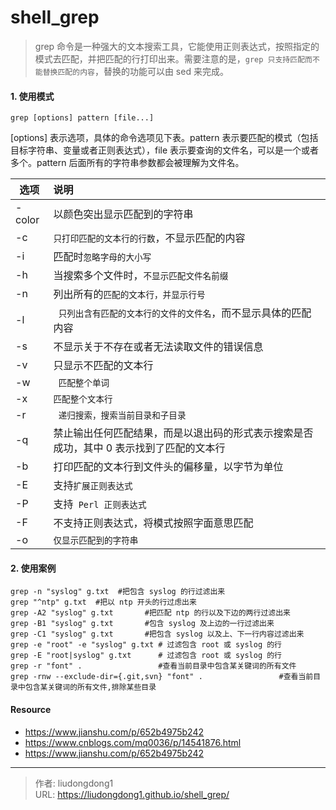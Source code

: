 # shell_grep


>grep 命令是一种强大的文本搜索工具，它能使用正则表达式，按照指定的模式去匹配，并把匹配的行打印出来。需要注意的是，`grep 只支持匹配而不能替换匹配的内容`，替换的功能可以由 sed 来完成。

#### 1. 使用模式

```shell
grep [options] pattern [file...]
```

[options] 表示选项，具体的命令选项见下表。pattern 表示要匹配的模式（包括目标字符串、变量或者正则表达式），file 表示要查询的文件名，可以是一个或者多个。pattern 后面所有的字符串参数都会被理解为文件名。

| 选项   | 说明                                                         |
| ------ | :----------------------------------------------------------- |
| -color | 以颜色突出显示匹配到的字符串                                 |
| -c     | `只打印匹配的文本行的行数`，不显示匹配的内容                 |
| -i     | 匹配时`忽略字母的大小写`                                     |
| -h     | 当搜索多个文件时，`不显示匹配文件名前缀`                     |
| -n     | 列出所有的`匹配的文本行，并显示行号`                         |
| -l     | ` 只列出含有匹配的文本行的文件的文件名`，而不显示具体的匹配内容 |
| -s     | 不显示关于不存在或者无法读取文件的错误信息                   |
| -v     | 只显示不匹配的文本行                                         |
| -w     | ` 匹配整个单词`                                              |
| -x     | `匹配整个文本行`                                             |
| -r     | ` 递归搜索，搜索当前目录和子目录`                            |
| -q     | 禁止输出任何匹配结果，而是以退出码的形式表示搜索是否成功，其中 0 表示找到了匹配的文本行 |
| -b     | 打印匹配的文本行到文件头的偏移量，以字节为单位               |
| -E     | 支持`扩展正则表达式`                                         |
| -P     | 支持` Perl 正则表达式`                                       |
| -F     | 不支持正则表达式，将模式按照字面意思匹配                     |
| -o     | `仅显示匹配到的字符串`                                       |

#### 2. 使用案例

```shell
grep -n "syslog" g.txt  #把包含 syslog 的行过滤出来
grep "^ntp" g.txt  #把以 ntp 开头的行过虑出来
grep -A2 "syslog" g.txt       #把匹配 ntp 的行以及下边的两行过滤出来
grep -B1 "syslog" g.txt       #包含 syslog 及上边的一行过滤出来
grep -C1 "syslog" g.txt       #把包含 syslog 以及上、下一行内容过滤出来
grep -e "root" -e "syslog" g.txt # 过滤包含 root 或 syslog 的行
grep -E "root|syslog" g.txt      # 过滤包含 root 或 syslog 的行
grep -r "font" .                 #查看当前目录中包含某关键词的所有文件
grep -rnw --exclude-dir={.git,svn} "font" .                 #查看当前目录中包含某关键词的所有文件,排除某些目录
```

#### Resource

- https://www.jianshu.com/p/652b4975b242
- https://www.cnblogs.com/mq0036/p/14541876.html
- https://www.jianshu.com/p/652b4975b242

---

> 作者: liudongdong1  
> URL: https://liudongdong1.github.io/shell_grep/  

